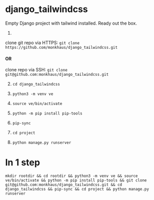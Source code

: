 # django_tailwindcss
Empty Django project with tailwind installed. Ready out the box.

1.
clone git repo via HTTPS: 
`git clone https://github.com/monkhaus/django_tailwindcss.git` 
#### OR
clone repo via SSH: 
`git clone git@github.com:monkhaus/django_tailwindcss.git`

2. `cd django_tailwindcss`

3. `python3 -m venv ve`

4. `source ve/bin/activate`

5. `python -m pip install pip-tools`

6. `pip-sync`

7. `cd project`

8. `python manage.py runserver`



# In 1 step
`mkdir rootdir && cd rootdir && python3 -m venv ve && source ve/bin/activate && python -m pip install pip-tools && git clone git@github.com:monkhaus/django_tailwindcss.git && cd django_tailwindcss && pip-sync && cd project && python manage.py runserver`

